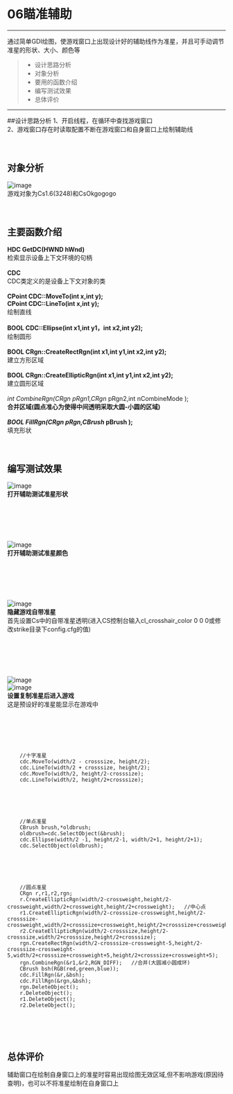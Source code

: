 # 06瞄准辅助

------
通过简单GDI绘图，使游戏窗口上出现设计好的辅助线作为准星，并且可手动调节准星的形状、大小、颜色等

> * 设计思路分析
> * 对象分析
> * 要用的函数介绍
> * 编写测试效果
> * 总体评价

------
##设计思路分析
1、开启线程，在循环中查找游戏窗口<br>
2、游戏窗口存在时读取配置不断在游戏窗口和自身窗口上绘制辅助线<br>
<br><br>

## 对象分析
![image](https://github.com/luguanxing/Cheating-Plugin-Program/blob/master/06-%E7%9E%84%E5%87%86%E8%BE%85%E5%8A%A9/pictures/game0.jpg?raw=true)<br>
游戏对象为Cs1.6(3248)和CsOkgogogo<br>
<br><br>

## 主要函数介绍
**HDC GetDC(HWND hWnd)**<br>
检索显示设备上下文环境的句柄<br>
<br>
**CDC**<br>
CDC类定义的是设备上下文对象的类<br>
<br>
**CPoint CDC::MoveTo(int x,int y);**<br>
**CPoint CDC::LineTo(int x,int y);**<br>
绘制直线<br>
<br>
**BOOL CDC::Ellipse(int x1,int y1，int x2,int y2);**<br>
绘制圆形<br>
<br>
**BOOL CRgn::CreateRectRgn(int x1,int y1,int x2,int y2);**<br>
建立方形区域<br>
<br>
**BOOL CRgn::CreateEllipticRgn(int x1,int y1,int x2,int y2);**<br>
建立圆形区域<br>
<br>
**int CombineRgn(CRgn* pRgn1,CRgn* pRgn2,int nCombineMode );**<br>
合并区域(圆点准心为使得中间透明采取大圆-小圆的区域)<br>
<br>
**BOOL FillRgn(CRgn* pRgn,CBrush* pBrush );**<br>
填充形状<br>
<br><br>




## 编写测试效果

![image](https://github.com/luguanxing/Cheating-Plugin-Program/blob/master/06-%E7%9E%84%E5%87%86%E8%BE%85%E5%8A%A9/pictures/cross0.gif?raw=true)<br>
**打开辅助测试准星形状**<br><br><br><br><br><br>

![image](https://github.com/luguanxing/Cheating-Plugin-Program/blob/master/06-%E7%9E%84%E5%87%86%E8%BE%85%E5%8A%A9/pictures/cross1.gif?raw=true)<br>
**打开辅助测试准星颜色**<br><br><br><br><br><br>

![image](https://github.com/luguanxing/Cheating-Plugin-Program/blob/master/06-%E7%9E%84%E5%87%86%E8%BE%85%E5%8A%A9/pictures/game3.jpg?raw=true)<br>
**隐藏游戏自带准星**<br>
首先设置Cs中的自带准星透明(进入CS控制台输入cl_crosshair_color 0 0 0或修改strike目录下config.cfg的值)<br><br><br><br><br><br>

![image](https://github.com/luguanxing/Cheating-Plugin-Program/blob/master/06-%E7%9E%84%E5%87%86%E8%BE%85%E5%8A%A9/pictures/cross2.gif?raw=true)<br>
![image](https://github.com/luguanxing/Cheating-Plugin-Program/blob/master/06-%E7%9E%84%E5%87%86%E8%BE%85%E5%8A%A9/pictures/cross3.gif?raw=true)<br>
**设置复制准星后进入游戏**<br>
这是预设好的准星能显示在游戏中
<br><br><br><br><br><br>




```
    //十字准星
	cdc.MoveTo(width/2 - crosssize, height/2);
	cdc.LineTo(width/2 + crosssize, height/2);
	cdc.MoveTo(width/2, height/2-crosssize);
	cdc.LineTo(width/2, height/2+crosssize);
```
<br><br><br>

```
    //单点准星
	CBrush brush,*oldbrush;
	oldbrush=cdc.SelectObject(&brush);
	cdc.Ellipse(width/2 -1, height/2-1, width/2+1, height/2+1);
	cdc.SelectObject(oldbrush);
```
<br><br><br>

```
    //圆点准星
	CRgn r,r1,r2,rgn;
	r.CreateEllipticRgn(width/2-crossweight,height/2-crossweight,width/2+crossweight,height/2+crossweight);   //中心点
	r1.CreateEllipticRgn(width/2-crosssize-crossweight,height/2-crosssize-crossweight,width/2+crosssize+crossweight,height/2+crosssize+crossweight);
	r2.CreateEllipticRgn(width/2-crosssize,height/2-crosssize,width/2+crosssize,height/2+crosssize);
	rgn.CreateRectRgn(width/2-crosssize-crossweight-5,height/2-crosssize-crossweight-5,width/2+crosssize+crossweight+5,height/2+crosssize+crossweight+5);
	rgn.CombineRgn(&r1,&r2,RGN_DIFF);	//合并(大圆减小圆成环)
	CBrush bsh(RGB(red,green,blue));
	cdc.FillRgn(&r,&bsh);
	cdc.FillRgn(&rgn,&bsh);
	rgn.DeleteObject();
	r.DeleteObject();
	r1.DeleteObject();
	r2.DeleteObject();
```
<br><br><br>



## 总体评价

辅助窗口在绘制自身窗口上的准星时容易出现绘图无效区域,但不影响游戏(原因待查明)，也可以不将准星绘制在自身窗口上
